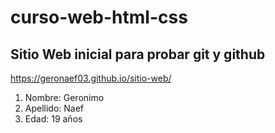 # curso-web-html-css
## Sitio Web inicial para probar git y github


https://geronaef03.github.io/sitio-web/

1. Nombre: Geronimo
2. Apellido: Naef
3. Edad: 19 años
